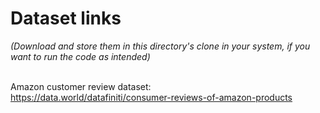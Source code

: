 # Dataset links
_(Download and store them in this directory's clone in your system, if you want to run the code as intended)_<br><br>

Amazon customer review dataset:<br>https://data.world/datafiniti/consumer-reviews-of-amazon-products
